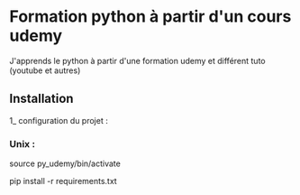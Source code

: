 # Formation python à partir d'un cours udemy

J'apprends le python à partir d'une formation udemy et différent tuto (youtube et autres)

## Installation

1_ configuration du projet :

### Unix :
source py_udemy/bin/activate

pip install -r requirements.txt

